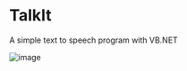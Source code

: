 # TalkIt
A simple text to speech program with VB.NET

![image](https://user-images.githubusercontent.com/29993448/180610842-2a3df1ab-9ed5-4633-bd6d-37172f4e8789.png)

